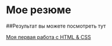 # Мое резюме

##Результат вы можете посмотреть тут

[Моя первая работа с HTML & CSS](https://packneu.github.io/Resume/)
